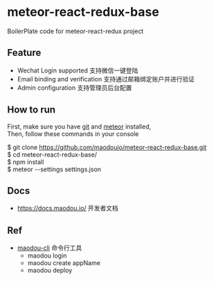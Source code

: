 # meteor-react-redux-base
BoilerPlate code for meteor-react-redux project 

## Feature
* Wechat Login supported 支持微信一键登陆 
* Email binding and verification 支持通过邮箱绑定账户并进行验证
* Admin configuration 支持管理员后台配置

## How to run
First, make sure you have [git](https://git-scm.com/book/en/v2/Getting-Started-Installing-Git) and [meteor](https://www.meteor.com/install) installed,  
Then, follow these commands in your console
>
$ git clone https://github.com/maodouio/meteor-react-redux-base.git  
$ cd meteor-react-redux-base/  
$ npm install  
$ meteor --settings settings.json  

## Docs
*  https://docs.maodou.io/ 开发者文档

## Ref
* [maodou-cli](https://github.com/maodouio/maodou-cli) 命令行工具
  - maodou login
  - maodou create appName
  - maodou deploy

